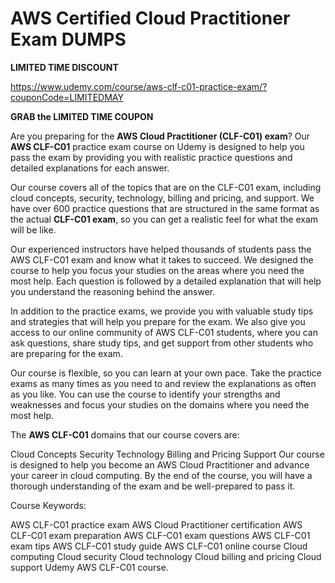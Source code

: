 # AWS Certified Cloud Practitioner Exam DUMPS

**LIMITED TIME DISCOUNT**

https://www.udemy.com/course/aws-clf-c01-practice-exam/?couponCode=LIMITEDMAY

**GRAB the LIMITED TIME COUPON**

Are you preparing for the **AWS Cloud Practitioner (CLF-C01) exam**? Our **AWS CLF-C01** practice exam course on Udemy is designed to help you pass the exam by providing you with realistic practice questions and detailed explanations for each answer.

Our course covers all of the topics that are on the CLF-C01 exam, including cloud concepts, security, technology, billing and pricing, and support. We have over 600 practice questions that are structured in the same format as the actual **CLF-C01 exam**, so you can get a realistic feel for what the exam will be like.

Our experienced instructors have helped thousands of students pass the AWS CLF-C01 exam and know what it takes to succeed. We designed the course to help you focus your studies on the areas where you need the most help. Each question is followed by a detailed explanation that will help you understand the reasoning behind the answer.

In addition to the practice exams, we provide you with valuable study tips and strategies that will help you prepare for the exam. We also give you access to our online community of AWS CLF-C01 students, where you can ask questions, share study tips, and get support from other students who are preparing for the exam.

Our course is flexible, so you can learn at your own pace. Take the practice exams as many times as you need to and review the explanations as often as you like. You can use the course to identify your strengths and weaknesses and focus your studies on the domains where you need the most help.

The **AWS CLF-C01** domains that our course covers are:

Cloud Concepts
Security
Technology
Billing and Pricing
Support
Our course is designed to help you become an AWS Cloud Practitioner and advance your career in cloud computing. By the end of the course, you will have a thorough understanding of the exam and be well-prepared to pass it.

Course Keywords:

AWS CLF-C01 practice exam
AWS Cloud Practitioner certification
AWS CLF-C01 exam preparation
AWS CLF-C01 exam questions
AWS CLF-C01 exam tips
AWS CLF-C01 study guide
AWS CLF-C01 online course
Cloud computing
Cloud security
Cloud technology
Cloud billing and pricing
Cloud support
Udemy AWS CLF-C01 course.


